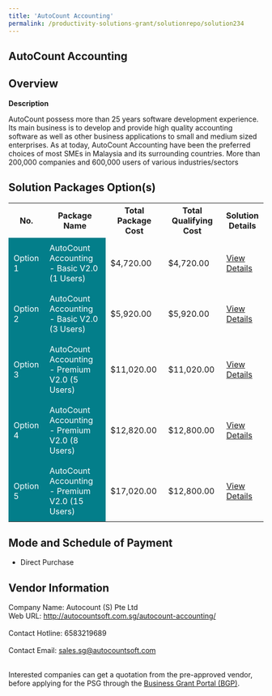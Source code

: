 ```yaml
---
title: 'AutoCount Accounting'
permalink: /productivity-solutions-grant/solutionrepo/solution234
---
```


## AutoCount Accounting

## Overview

**Description**

AutoCount possess more than 25 years software development experience. Its main business is to develop and provide high quality accounting software as well as other business applications to small and medium sized enterprises. As at today, AutoCount Accounting have been the preferred choices of most SMEs in Malaysia and its surrounding countries. More than 200,000 companies and 600,000 users of various industries/sectors

## Solution Packages Option(s)

<table>
<tr>
<th><b>No.</b></th>
<th><b>Package Name</b></th>
<th><b>Total Package Cost</b></th>
<th><b>Total Qualifying Cost</b></th>
<th><b>Solution Details</b></th>
</tr>
<tr>
<td style='padding: 10px; background-color: #037E8A; color: #FFFFFF;'>Option 1</td>
<td style='padding: 10px; background-color: #037E8A; color: #FFFFFF;'>AutoCount Accounting - Basic V2.0 (1 Users) </td>
<td style='padding: 10px;'>$4,720.00</td>
<td style='padding: 10px;'>$4,720.00</td>
<td style='padding: 10px;'><a href='/images/psg/Autocount_Desensitised_Annex_3_CAA_140722_Part_1.pdf' target='_blank'>View Details</a></td>
</tr>
<tr>
<td style='padding: 10px; background-color: #037E8A; color: #FFFFFF;'>Option 2</td>
<td style='padding: 10px; background-color: #037E8A; color: #FFFFFF;'>AutoCount Accounting - Basic V2.0 (3 Users) </td>
<td style='padding: 10px;'>$5,920.00</td>
<td style='padding: 10px;'>$5,920.00</td>
<td style='padding: 10px;'><a href='/images/psg/Autocount_Desensitised_Annex_3_CAA_140722_Part_2.pdf' target='_blank'>View Details</a></td>
</tr>
<tr>
<td style='padding: 10px; background-color: #037E8A; color: #FFFFFF;'>Option 3</td>
<td style='padding: 10px; background-color: #037E8A; color: #FFFFFF;'>AutoCount Accounting - Premium V2.0 (5 Users)</td>
<td style='padding: 10px;'>$11,020.00</td>
<td style='padding: 10px;'>$11,020.00</td>
<td style='padding: 10px;'><a href='/images/psg/Autocount_Desensitised_Annex_3_CAA_140722_Part_3.pdf' target='_blank'>View Details</a></td>
</tr>
<tr>
<td style='padding: 10px; background-color: #037E8A; color: #FFFFFF;'>Option 4</td>
<td style='padding: 10px; background-color: #037E8A; color: #FFFFFF;'>AutoCount Accounting - Premium V2.0 (8 Users)  </td>
<td style='padding: 10px;'>$12,820.00</td>
<td style='padding: 10px;'>$12,800.00</td>
<td style='padding: 10px;'><a href='/images/psg/Autocount_Desensitised_Annex_3_CAA_140722_Part_4.pdf' target='_blank'>View Details</a></td>
</tr>
<tr>
<td style='padding: 10px; background-color: #037E8A; color: #FFFFFF;'>Option 5</td>
<td style='padding: 10px; background-color: #037E8A; color: #FFFFFF;'>AutoCount Accounting - Premium V2.0 (15 Users) </td>
<td style='padding: 10px;'>$17,020.00</td>
<td style='padding: 10px;'>$12,800.00</td>
<td style='padding: 10px;'><a href='/images/psg/Autocount_Desensitised_Annex_3_CAA_140722_Part_5.pdf' target='_blank'>View Details</a></td>
</tr>
</table>

## Mode and Schedule of Payment

 - Direct Purchase

## Vendor Information

 Company Name: Autocount (S) Pte Ltd<br>Web URL: http://autocountsoft.com.sg/autocount-accounting/ <br><br>Contact Hotline: 6583219689 <br><br>Contact Email: sales.sg@autocountsoft.com <br><br>

Interested companies can get a quotation from the pre-approved vendor, before applying for the PSG through the <a href='https://www.businessgrants.gov.sg/' target='_blank' rel='noopener'>Business Grant Portal (BGP)</a>.

<script src="/jquery/resize-tables.js"></script>
